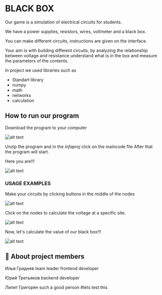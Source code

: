
# BLACK BOX 
Our game is a simulation of electrical circuits for students.

We have a power supplies, resistors, wires, voltmeter and a black box.

You can make different circuits, instructions are given on the interface․

Your aim is with building different circuits, by analyzing the relationship between voltage and resistance understand what is in the box and measure the parameters of the contents.




In project we used libraries such as

- Standart library
- numpy
- math
- networkx
- calculation



## How to run our program

Download the program to your computer

![alt text](https://tlgur.com/d/gvboW1og)

Unzip the program and in the *infaproj* click on the maincode file After that the program will start.

Here you are!!!

![alt text](https://tlgur.com/d/g2Xwjoa8)




### USAGE EXAMPLES

Make your circuits by clicking buttons in the middle of the nodes

![alt text](https://tlgur.com/d/GW17KrL4)

Click on the nodes to calculate the voltage at a specific site.

![alt text](https://tlgur.com/d/GolPWLdg)


Now, let's calculate the value of our black box!!!

![alt text](https://tlgur.com/d/GZ3Par5g)



## 🚀 About project members
Илья Гриднев team leader frontend developer

Юрий Третьяков backend developer

Лилит Григорян such a good person
#lets test this
